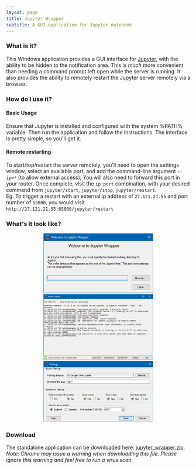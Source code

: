 ```yaml
---
layout: page
title: Jupyter Wrapper
subtitle: A GUI application for Jupyter notebook
---
```


### What is it?
This Windows application provides a GUI interface for [Jupyter](http://jupyter.org/), with the ability to be hidden to the notification area. This is _much_ more convenient than needing a command prompt left open while the server is running.
It also provides the ability to remotely restart the Jupyter server remotely via a browser.

### How do I use it?
#### Basic Usage
Ensure that Jupyter is installed and configured with the system %PATH% variable. Then run the application and follow the instructions. The interface is pretty simple, so you'll get it.

#### Remote restarting
To start/top/restart the server remotely, you'll need to open the settings window, select an available port, and add the command-line argument `--ip=*` (to allow external access); You will also need to  forward this port in your router.
Once complete, visit the `ip:port` combination, with your desired command from `jupyter/start`, `jupyter/stop`, `jupyter/restart`.  
Eg. To trigger a restart with an external ip address of `27.121.21.55` and port number of `65000`, you would visit `http://27.121.21.55:65000/jupyter/restart`

### What's it look like?
<center>
<a href="/img/scr1.png" alt="Screenshot 1"><img src="/img/scr1.png"  width="300px"/></a><a href="/img/scr2.png" alt="Screenshot 1"><img src="/img/scr2.png"  width="300px"/></a><a href="/img/scr3.png" alt="Screenshot 1"><img src="/img/scr3.png"  width="300px"/></a>
</center>

### Download
The standalone application can be downloaded here: [jupyter_wrapper.zip](/download/jupyter_wrapper.zip).   
_Note: Chrome may issue a warning when downloading this file. Please ignore this warning and feel free to run a virus scan._
